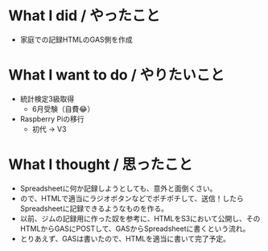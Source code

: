 # What I did / やったこと
- 家庭での記録HTMLのGAS側を作成

# What I want to do / やりたいこと
- 統計検定3級取得
  - 6月受験（自費😂）
- Raspberry Piの移行
  - 初代 → V3

# What I thought / 思ったこと
- Spreadsheetに何か記録しようとしても、意外と面倒くさい。
- ので、HTMLで適当にラジオボタンなどでポチポチして、送信！したらSpreadsheetに記録できるようなものを作る。
- 以前、ジムの記録用に作った奴を参考に、HTMLをS3において公開し、そのHTMLからGASにPOSTして、GASからSpreadsheetに書くという流れ。
- とりあえず、GASは書いたので、HTMLを適当に書いて完了予定。
